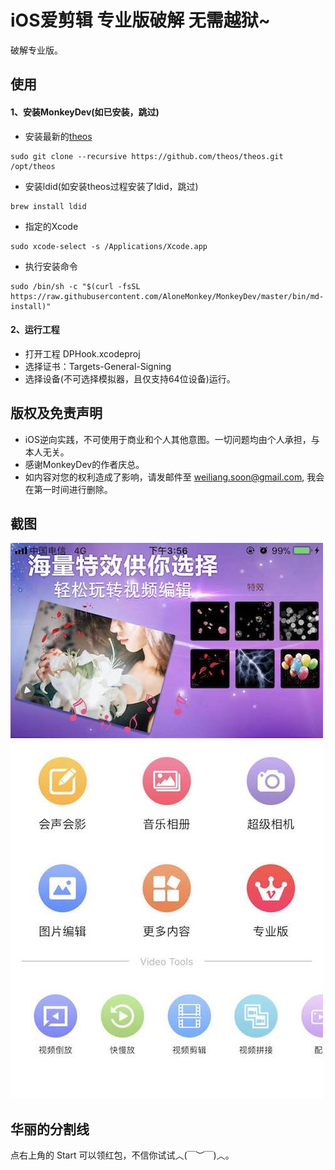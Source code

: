 # iOS爱剪辑 专业版破解 无需越狱~

破解专业版。

## 使用

#### 1、安装MonkeyDev(如已安装，跳过)

- 安装最新的[theos](https://github.com/theos/theos/wiki/Installation)

```
sudo git clone --recursive https://github.com/theos/theos.git /opt/theos
```

- 安装ldid(如安装theos过程安装了ldid，跳过)

```
brew install ldid
```

- 指定的Xcode

```
sudo xcode-select -s /Applications/Xcode.app
```

- 执行安装命令

```
sudo /bin/sh -c "$(curl -fsSL https://raw.githubusercontent.com/AloneMonkey/MonkeyDev/master/bin/md-install)"
```

#### 2、运行工程

- 打开工程 DPHook.xcodeproj
- 选择证书：Targets-General-Signing
- 选择设备(不可选择模拟器，且仅支持64位设备)运行。


## 版权及免责声明

- iOS逆向实践，不可使用于商业和个人其他意图。一切问题均由个人承担，与本人无关。
- 感谢MonkeyDev的作者庆总。
- 如内容对您的权利造成了影响，请发邮件至 weiliang.soon@gmail.com, 我会在第一时间进行删除。


## 截图



![img01](./resources/img01.jpeg)


## 华丽的分割线

点右上角的 Start 可以领红包，不信你试试︿(￣︶￣)︿。





